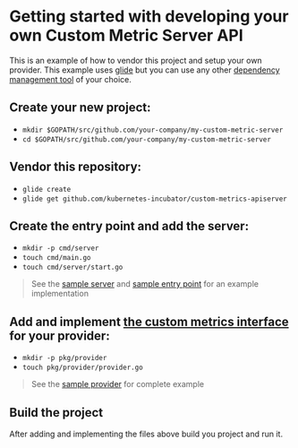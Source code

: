 # Getting started with developing your own Custom Metric Server API
This is an example of how to vendor this project and setup your own provider.  This example uses [glide](https://github.com/Masterminds/glide) but you can use any other [dependency management tool](https://github.com/golang/go/wiki/PackageManagementTools) of your choice.

## Create your new project:

- `mkdir $GOPATH/src/github.com/your-company/my-custom-metric-server`
- `cd $GOPATH/src/github.com/your-company/my-custom-metric-server`

## Vendor this repository:

- `glide create`
- `glide get github.com/kubernetes-incubator/custom-metrics-apiserver`

## Create the entry point and add the server:

- `mkdir -p cmd/server`
- `touch cmd/main.go`
- `touch cmd/server/start.go`

> See the [sample server](https://github.com/kubernetes-incubator/custom-metrics-apiserver/blob/master/pkg/sample-cmd/server/start.go) and [sample entry point](https://github.com/kubernetes-incubator/custom-metrics-apiserver/blob/master/sample-main.go) for an example implementation

## Add and implement [the custom metrics interface](https://github.com/kubernetes-incubator/custom-metrics-apiserver/blob/d8f23423aa1d0ff2bc9656da863d721725b3c68a/pkg/provider/interfaces.go#L84) for your provider:

- `mkdir -p pkg/provider`
- `touch pkg/provider/provider.go`

> See the [sample provider](https://github.com/kubernetes-incubator/custom-metrics-apiserver/blob/master/pkg/sample-cmd/provider/provider.go) for complete example

## Build the project

After adding and implementing the files above build you project and run it.
